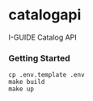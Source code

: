 # catalogapi
I-GUIDE Catalog API

### Getting Started

```console
cp .env.template .env
make build
make up
```